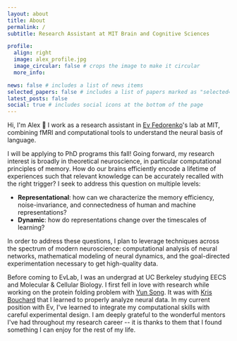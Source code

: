 ```yaml
---
layout: about
title: About
permalink: /
subtitle: Research Assistant at MIT Brain and Cognitive Sciences

profile:
  align: right
  image: alex_profile.jpg
  image_circular: false # crops the image to make it circular
  more_info:

news: false # includes a list of news items
selected_papers: false # includes a list of papers marked as "selected={true}"
latest_posts: false
social: true # includes social icons at the bottom of the page
---
```


Hi, I'm Alex 👋 I work as a research assistant in [Ev Fedorenko](https://www.evlab.mit.edu/about-ev)'s lab at MIT, combining fMRI and computational tools to understand the neural basis of language.

<!-- I will be applying to PhD programs this fall! Going forward, my research interest is broadly in theoretical neuroscience, in particular computational principles of memory:
- How do our brains efficiently encode a lifetime of experiences such that relevant knowledge can be instantly recalled with the right trigger?
- Why are human representations seemingly more noise-invariant than machine representations?

I seek to address these questions with mathematical modeling of neural dynamics. -->

I will be applying to PhD programs this fall! Going forward, my research interest is broadly in theoretical neuroscience, in particular computational principles of memory. How do our brains efficiently encode a lifetime of experiences such that relevant knowledge can be accurately recalled with the right trigger? I seek to address this question on multiple levels:
- **Representational**: how can we characterize the memory efficiency, noise-invariance, and connectedness of human and machine representations?
- **Dynamic**: how do representations change over the timescales of learning?

In order to address these questions, I plan to leverage techniques across the spectrum of modern neuroscience: computational analysis of neural networks, mathematical modeling of neural dynamics, and the goal-directed experimentation necessary to get high-quality data. 

Before coming to EvLab, I was an undergrad at UC Berkeley studying EECS and Molecular & Cellular Biology. I first fell in love with research while working on the protein folding problem with [Yun Song](https://people.eecs.berkeley.edu/~yss/). It was with [Kris Bouchard](https://biosciences.lbl.gov/profiles/kristofer-e-bouchard/) that I learned to properly analyze neural data. In my current position with Ev, I've learned to integrate my computational skills with careful experimental design. I am deeply grateful to the wonderful mentors I've had throughout my research career -- it is thanks to them that I found something I can enjoy for the rest of my life.